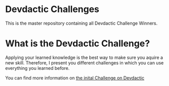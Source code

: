 # Devdactic Challenges
This is the master repository containing all Devdactic Challenge Winners.

# What is the Devdactic Challenge?
Applying your learned knowledge is the best way to make sure you aquire a new skill. Therefore, I present you different challenges in which you can use everything you learned before.

You can find more information on [the inital Challenge on Devdactic](https://devdactic.com/challenge-1/)
